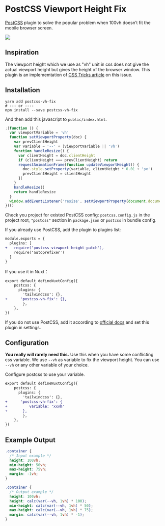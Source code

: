# PostCSS Viewport Height Fix

[PostCSS] plugin to solve the popular problem when 100vh doesn’t fit the mobile browser screen.

![](https://res.cloudinary.com/css-tricks/image/upload/c_scale,w_1000,f_auto,q_auto/v1532099222/viewport-units-mobile-crop_gxa4yw.jpg)

## Inspiration

The viewport height which we use as "vh" unit in css does not give the actual viewport height but gives the height of the browser window. This plugin is an implememtation of [CSS Tricks article](https://css-tricks.com/the-trick-to-viewport-units-on-mobile/) on this issue.

## Installation

```shell
yarn add postcss-vh-fix
# --- or ----
npm install --save postcss-vh-fix
```

And then add this javascript to `public/index.html`.

```js
;(function () {
  var viewportVariable = 'vh'
  function setViewportProperty(doc) {
    var prevClientHeight
    var variable = '--' + (viewportVariable || 'vh')
    function handleResize() {
      var clientHeight = doc.clientHeight
      if (clientHeight === prevClientHeight) return
      requestAnimationFrame(function updateViewportHeight() {
        doc.style.setProperty(variable, clientHeight * 0.01 + 'px')
        prevClientHeight = clientHeight
      })
    }
    handleResize()
    return handleResize
  }
  window.addEventListener('resize', setViewportProperty(document.documentElement))
})()
```

[PostCSS]: https://github.com/postcss/postcss

Check you project for existed PostCSS config: `postcss.config.js`
in the project root, `"postcss"` section in `package.json`
or `postcss` in bundle config.

If you already use PostCSS, add the plugin to plugins list:

```diff
module.exports = {
  plugins: [
+   require('postcss-viewport-height-patch'),
    require('autoprefixer')
  ]
}
```

If you use it in Nuxt：

```diff
export default defineNuxtConfig({
	postcss: {
	  plugins: {
	    'tailwindcss': {},
+      'postcss-vh-fix': {},
		},
	},
})
```

If you do not use PostCSS, add it according to [official docs]
and set this plugin in settings.

[official docs]: https://github.com/postcss/postcss#usage

## Configuration

**You really will rarely need this.** Use this when you have some conflicting css variable.
We use `--vh` as variable to fix the viewport height. You can use `--vh` or any other variable of your choice.

Configure postcss to use your variable.

```diff
export default defineNuxtConfig({
	postcss: {
	  plugins: {
	    'tailwindcss': {},
+      'postcss-vh-fix': {
+          variable: 'xxvh'
+       },
		},
	},
})
```

## Example Output

```css
.container {
  /* Input example */
  height: 100vh;
  min-height: 50vh;
  max-height: 75vh;
  margin: -1vh;
}
```

```css
.container {
  /* Output example */
  height: 100vh;
  height: calc(var(--vh, 1vh) * 100);
  min-height: calc(var(--vh, 1vh) * 50);
  max-height: calc(var(--vh, 1vh) * 75);
  margin: calc(var(--vh, 1vh) * -1);
}
```

